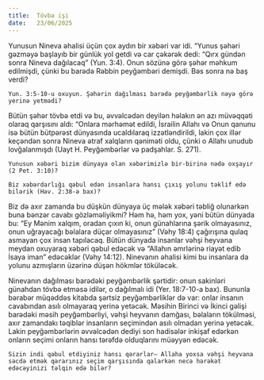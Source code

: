 ```yaml
---
title:  Tövbə işi
date:   23/06/2025
---
```


Yunusun Nineva əhalisi üçün çox aydın bir xəbəri var idi. “Yunus şəhəri gəzməyə başlayıb bir günlük yol getdi və car çəkərək dedi: “Qırx gündən sonra Nineva dağılacaq” (Yun. 3:4). Onun sözünə görə şəhər məhkum edilmişdi, çünki bu barədə Rəbbin peyğəmbəri demişdi. Bəs sonra nə baş verdi?

`Yun. 3:5-10-u oxuyun. Şəhərin dağılması barədə peyğəmbərlik nəyə görə yerinə yetmədi?`

Bütün şəhər tövbə etdi və bu, əvvəlcədən deyilən həlakın ən azı müvəqqəti olaraq qarşısını aldı: “Onlara mərhəmət edildi, İsrailin Allahı və Onun qanunu isə bütün bütpərəst dünyasında ucaldılaraq izzətləndirildi, lakin çox illər keçəndən sonra Nineva ətraf xalqların qəniməti oldu, çünki o Allahı unudub lovğalanmışdı (Uayt H. Peyğəmbərlər və padşahlar. S. 271).

`Yunusun xəbəri bizim dünyaya olan xəbərimizlə bir-birinə nədə oxşayır (2 Pet. 3:10)?`

`Biz xəbərdarlığı qəbul edən insanlara hansı çıxış yolunu təklif edə bilərik (Həv. 2:38-ə bax)?`

Biz də axır zamanda bu düşkün dünyaya üç mələk xəbəri təbliğ olunarkən buna bənzər cavabı gözləməliyikmi? Həm hə, həm yox, yəni bütün dünyada bu: “Ey Mənim xalqım, oradan çıxın ki, onun günahlarına şərik olmayasınız, onun uğrayacağı bəlalara düçar olmayasınız” (Vəhy 18:4) çağırışına qulaq asmayan çox insan tapılacaq. Bütün dünyada insanlar vəhşi heyvana meydan oxuyaraq xəbəri qəbul edəcək və “Allahın əmrlərinə riayət edib İsaya iman” edəcəklər (Vəhy 14:12). Ninevanın əhalisi kimi bu insanlara da yolunu azmışların üzərinə düşən hökmlər töküləcək.

Ninevanın dağılması barədəki peyğəmbərlik şərtidir: onun sakinləri günahdan tövbə etməsə idilər, o dağılmalı idi (Yer. 18:7-10-a bax). Bununla bərabər müqəddəs kitabda şərtsiz peyğəmbərliklər də var: onlar insanın cavabından asılı olmayaraq yerinə yetəcək. Məsihin Birinci və İkinci gəlişi barədəki məsih peyğəmbərliyi, vəhşi heyvanın damğası, bəlaların tökülməsi, axır zamandakı təqiblər insanların seçimindən asılı olmadan yerinə yetəcək. Lakin peyğəmbərlərin əvvəlcədən dediyi son hadisələr inkişaf edərkən onların seçimi onların hansı tərəfdə olduqlarını müəyyən edəcək.

`Sizin indi qəbul etdiyiniz hansı qərarlar– Allaha yoxsa vəhşi heyvana səcdə etmək qərarınız seçim qarşısında qalarkən necə hərəkət edəcəyinizi təlqin edə bilər?`